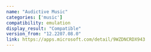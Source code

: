 ```yaml
---
name: "Audictive Music"
categories: ['music']
compatibility: emulation
display_result: "Compatible"
version_from: "12.2207.08.0"
link: https://apps.microsoft.com/detail/9WZDNCRDX943
---
```

